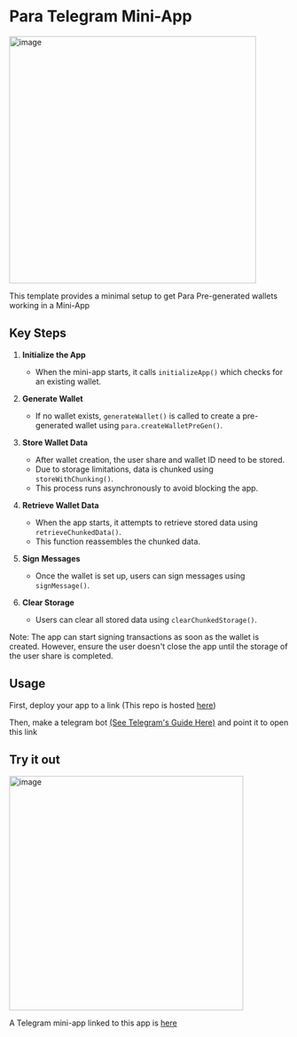 # Para Telegram Mini-App

<img width="445" alt="image" src="https://github.com/user-attachments/assets/eeaf9104-2c5a-423c-9a37-92e1ffea5d24">

This template provides a minimal setup to get Para Pre-generated wallets working in a Mini-App

## Key Steps

1. **Initialize the App**

   - When the mini-app starts, it calls `initializeApp()` which checks for an existing wallet.

2. **Generate Wallet**

   - If no wallet exists, `generateWallet()` is called to create a pre-generated wallet using
     `para.createWalletPreGen()`.

3. **Store Wallet Data**

   - After wallet creation, the user share and wallet ID need to be stored.
   - Due to storage limitations, data is chunked using `storeWithChunking()`.
   - This process runs asynchronously to avoid blocking the app.

4. **Retrieve Wallet Data**

   - When the app starts, it attempts to retrieve stored data using `retrieveChunkedData()`.
   - This function reassembles the chunked data.

5. **Sign Messages**

   - Once the wallet is set up, users can sign messages using `signMessage()`.

6. **Clear Storage**
   - Users can clear all stored data using `clearChunkedStorage()`.

Note: The app can start signing transactions as soon as the wallet is created. However, ensure the user doesn't close
the app until the storage of the user share is completed.

## Usage

First, deploy your app to a link (This repo is hosted [here](https://getpara.github.io/para-telegram-miniapp/))

Then, make a telegram bot [(See Telegram's Guide Here)](https://core.telegram.org/bots/tutorial) and point it to open
this link

## Try it out

<img width="422" alt="image" src="https://github.com/user-attachments/assets/7f34d3fa-b395-41e8-8828-53d467fa8a2e">

A Telegram mini-app linked to this app is [here](https://t.me/para_miniapp_bot)
